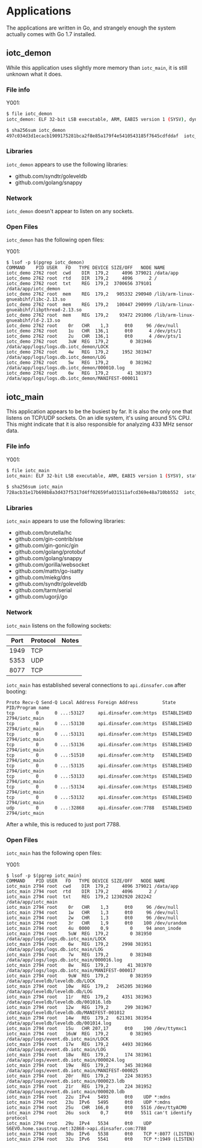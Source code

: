 # Applications

The applications are written in Go, and strangely enough the system actually comes with Go 1.7 installed.


## iotc_demon

While this application uses slightly more memory than `iotc_main`, it is still unknown what it does.


### File info

Y001:
```bash
$ file iotc_demon
iotc_demon: ELF 32-bit LSB executable, ARM, EABI5 version 1 (SYSV), dynamically linked, interpreter /lib/ld-linux-armhf.so.3, Go BuildID=2e4bcfdcdad47fb201ff66632407e15706f43abe, stripped

$ sha256sum iotc_demon
497c034d3d1ecacb1909175281bca2f8e85a179f4e5410543185f7645cdfddaf  iotc_demon
```

### Libraries

`iotc_demon` appears to use the following libraries:

* github.com/syndtr/goleveldb
* github.com/golang/snappy


### Network

`iotc_demon` doesn't appear to listen on any sockets.


### Open Files

`iotc_demon` has the following open files:

Y001:
```
$ lsof -p $(pgrep iotc_demon)
COMMAND    PID USER   FD   TYPE DEVICE SIZE/OFF   NODE NAME
iotc_demo 2762 root  cwd    DIR  179,2     4096 379021 /data/app
iotc_demo 2762 root  rtd    DIR  179,2     4096      2 /
iotc_demo 2762 root  txt    REG  179,2  3700656 379101 /data/app/iotc_demon
iotc_demo 2762 root  mem    REG  179,2   905332 290940 /lib/arm-linux-gnueabihf/libc-2.13.so
iotc_demo 2762 root  mem    REG  179,2   100447 290999 /lib/arm-linux-gnueabihf/libpthread-2.13.so
iotc_demo 2762 root  mem    REG  179,2    93472 291006 /lib/arm-linux-gnueabihf/ld-2.13.so
iotc_demo 2762 root    0r   CHR    1,3      0t0     96 /dev/null
iotc_demo 2762 root    1u   CHR  136,1      0t0      4 /dev/pts/1
iotc_demo 2762 root    2u   CHR  136,1      0t0      4 /dev/pts/1
iotc_demo 2762 root    3uW  REG  179,2        0 381946 /data/app/logs/logs.db.iotc_demon/LOCK
iotc_demo 2762 root    4w   REG  179,2     1952 381947 /data/app/logs/logs.db.iotc_demon/LOG
iotc_demo 2762 root    5w   REG  179,2        0 381962 /data/app/logs/logs.db.iotc_demon/000010.log
iotc_demo 2762 root    6w   REG  179,2       41 381973 /data/app/logs/logs.db.iotc_demon/MANIFEST-000011
```

## iotc_main

This application appears to be the busiest by far. It is also the only one that listens on TCP/UDP sockets. On an idle system, it's using around 5% CPU. This might indicate that it is also responsible for analyzing 433 MHz sensor data.

### File info

Y001:
```bash
$ file iotc_main
iotc_main: ELF 32-bit LSB executable, ARM, EABI5 version 1 (SYSV), statically linked, Go BuildID=6777c3c4a579d058626c5d708bf783959aafa98f, stripped

$ sha256sum iotc_main 
728acb31e17b698b8a3d437f5317d4ff02659fa031511afcd369e48a710bb552  iotc_main
```


### Libraries

`iotc_main` appears to use the following libraries:

* github.com/brutella/hc
* github.com/gin-contrib/sse
* github.com/gin-gonic/gin
* github.com/golang/protobuf
* github.com/golang/snappy
* github.com/gorilla/websocket
* github.com/mattn/go-isatty
* github.com/miekg/dns
* github.com/syndtr/goleveldb
* github.com/tarm/serial
* github.com/ugorji/go


### Network

`iotc_main` listens on the following sockets:

| Port | Protocol | Notes |
| ---- | -------- | ----- |
| 1949 | TCP      |
| 5353 | UDP      |
| 8077 | TCP      |

`iotc_main` has established several connections to `api.dinsafer.com` after booting:

```
Proto Recv-Q Send-Q Local Address Foreign Address         State       PID/Program name
tcp        0      0 ...:53127     api.dinsafer.com:https  ESTABLISHED 2794/iotc_main  
tcp        0      0 ...:53130     api.dinsafer.com:https  ESTABLISHED 2794/iotc_main  
tcp        0      0 ...:53131     api.dinsafer.com:https  ESTABLISHED 2794/iotc_main  
tcp        0      0 ...:53136     api.dinsafer.com:https  ESTABLISHED 2794/iotc_main  
tcp        0      0 ...:51510     api.dinsafer.com:http   ESTABLISHED 2794/iotc_main  
tcp        0      0 ...:53135     api.dinsafer.com:https  ESTABLISHED 2794/iotc_main  
tcp        0      0 ...:53133     api.dinsafer.com:https  ESTABLISHED 2794/iotc_main  
tcp        0      0 ...:53134     api.dinsafer.com:https  ESTABLISHED 2794/iotc_main  
tcp        0      0 ...:53132     api.dinsafer.com:https  ESTABLISHED 2794/iotc_main  
udp        0      0 ...:32868     api.dinsafer.com:7788   ESTABLISHED 2794/iotc_main  
```
After a while, this is reduced to just port 7788.

### Open Files

`iotc_main` has the following open files:

Y001:
```
$ lsof -p $(pgrep iotc_main)
COMMAND    PID USER   FD   TYPE DEVICE SIZE/OFF   NODE NAME
iotc_main 2794 root  cwd    DIR  179,2     4096 379021 /data/app
iotc_main 2794 root  rtd    DIR  179,2     4096      2 /
iotc_main 2794 root  txt    REG  179,2 12302920 282242 /data/app/iotc_main
iotc_main 2794 root    0r   CHR    1,3      0t0     96 /dev/null
iotc_main 2794 root    1w   CHR    1,3      0t0     96 /dev/null
iotc_main 2794 root    2w   CHR    1,3      0t0     96 /dev/null
iotc_main 2794 root    3r   CHR    1,9      0t0    100 /dev/urandom
iotc_main 2794 root    4u  0000    0,9        0     94 anon_inode
iotc_main 2794 root    5uW  REG  179,2        0 381950 /data/app/logs/logs.db.iotc_main/LOCK
iotc_main 2794 root    6w   REG  179,2     2998 381951 /data/app/logs/logs.db.iotc_main/LOG
iotc_main 2794 root    7w   REG  179,2        0 381948 /data/app/logs/logs.db.iotc_main/000016.log
iotc_main 2794 root    8w   REG  179,2       41 381970 /data/app/logs/logs.db.iotc_main/MANIFEST-000017
iotc_main 2794 root    9uW  REG  179,2        0 381959 /data/app/leveldb/leveldb.db/LOCK
iotc_main 2794 root   10w   REG  179,2   245205 381960 /data/app/leveldb/leveldb.db/LOG
iotc_main 2794 root   11r   REG  179,2     4351 381963 /data/app/leveldb/leveldb.db/001016.ldb
iotc_main 2794 root   12w   REG  179,2      299 381967 /data/app/leveldb/leveldb.db/MANIFEST-001012
iotc_main 2794 root   14w   REG  179,2   621301 381954 /data/app/leveldb/leveldb.db/001014.log
iotc_main 2794 root   15u   CHR 207,17      0t0    190 /dev/ttymxc1
iotc_main 2794 root   16uW  REG  179,2        0 381965 /data/app/logs/event.db.iotc_main/LOCK
iotc_main 2794 root   17w   REG  179,2     4493 381966 /data/app/logs/event.db.iotc_main/LOG
iotc_main 2794 root   18w   REG  179,2      174 381961 /data/app/logs/event.db.iotc_main/000024.log
iotc_main 2794 root   19w   REG  179,2      345 381968 /data/app/logs/event.db.iotc_main/MANIFEST-000025
iotc_main 2794 root   20r   REG  179,2      224 381953 /data/app/logs/event.db.iotc_main/000023.ldb
iotc_main 2794 root   21r   REG  179,2      224 381952 /data/app/logs/event.db.iotc_main/000020.ldb
iotc_main 2794 root   22u  IPv4   5493      0t0    UDP *:mdns 
iotc_main 2794 root   23u  IPv6   5495      0t0    UDP *:mdns 
iotc_main 2794 root   25u   CHR  166,0      0t0   5516 /dev/ttyACM0
iotc_main 2794 root   26u  sock    0,7      0t0   5511 can't identify protocol
iotc_main 2794 root   29u  IPv4   5534      0t0    UDP S6EVO.home.saustrup.net:32868->api.dinsafer.com:7788 
iotc_main 2794 root   30u  IPv6   5538      0t0    TCP *:8077 (LISTEN)
iotc_main 2794 root   32u  IPv6   5541      0t0    TCP *:1949 (LISTEN)
```
